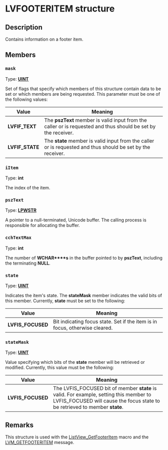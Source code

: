 # LVFOOTERITEM structure

## Description

Contains information on a footer item.

## Members

### `mask`

Type: **[UINT](https://learn.microsoft.com/windows/desktop/WinProg/windows-data-types)**

Set of flags that specify which members of this structure contain data to be set or which members are being requested. This parameter must be one of the following values:

| Value | Meaning |
| --- | --- |
| **LVFIF_TEXT** | The **pszText** member is valid input from the caller or is requested and thus should be set by the receiver. |
| **LVFIF_STATE** | The **state** member is valid input from the caller or is requested and thus should be set by the receiver. |

### `iItem`

Type: **int**

The index of the item.

### `pszText`

Type: **[LPWSTR](https://learn.microsoft.com/windows/desktop/WinProg/windows-data-types)**

A pointer to a null-terminated, Unicode buffer. The calling process is responsible for allocating the buffer.

### `cchTextMax`

Type: **int**

The number of **WCHAR****s** in the buffer pointed to by **pszText**, including the terminating **NULL**.

### `state`

Type: **[UINT](https://learn.microsoft.com/windows/desktop/WinProg/windows-data-types)**

Indicates the item's state. The **stateMask** member indicates the valid bits of this member. Currently, **state** must be set to the following:

| Value | Meaning |
| --- | --- |
| **LVFIS_FOCUSED** | Bit indicating focus state. Set if the item is in focus, otherwise cleared. |

### `stateMask`

Type: **[UINT](https://learn.microsoft.com/windows/desktop/WinProg/windows-data-types)**

Value specifying which bits of the **state** member will be retrieved or modified. Currently, this value must be the following:

| Value | Meaning |
| --- | --- |
| **LVFIS_FOCUSED** | The LVFIS_FOCUSED bit of member **state** is valid. For example, setting this member to LVFIS_FOCUSED will cause the focus state to be retrieved to member **state**. |

## Remarks

This structure is used with the [ListView_GetFooterItem](https://learn.microsoft.com/windows/desktop/api/commctrl/nf-commctrl-listview_getfooteritem) macro and the [LVM_GETFOOTERITEM](https://learn.microsoft.com/windows/desktop/Controls/lvm-getfooteritem) message.
